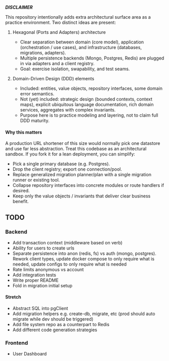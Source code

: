__*DISCLAIMER*__

This repository intentionally adds extra architectural surface area as a practice environment. Two distinct ideas are present:

1. Hexagonal (Ports and Adapters) architecture
    - Clear separation between domain (core model), application (orchestration / use cases), and infrastructure (databases, migrations, adapters).
    - Multiple persistence backends (Mongo, Postgres, Redis) are plugged in via adapters and a client registry.
    - Goal: exercise isolation, swapability, and test seams.

2. Domain-Driven Design (DDD) elements
    - Included: entities, value objects, repository interfaces, some domain error semantics.
    - Not (yet) included: strategic design (bounded contexts, context maps), explicit ubiquitous language documentation, rich domain services, aggregates with complex invariants.
    - Purpose here is to practice modeling and layering, not to claim full DDD maturity.

#### Why this matters
A production URL shortener of this size would normally pick one datastore and use far less abstraction. Treat this codebase as an architectural sandbox. If you fork it for a lean deployment, you can simplify:

- Pick a single primary database (e.g. Postgres).
- Drop the client registry; export one connection/pool.
- Replace generalized migration planner/plan with a single migration runner or existing tool.
- Collapse repository interfaces into concrete modules or route handlers if desired.
- Keep only the value objects / invariants that deliver clear business benefit.

## TODO

### Backend

- Add transaction context (middleware based on verb)
- Ability for users to create urls
- Separate persistence into anon (redis, fs) vs auth (mongo, postgres). Rework client types, update docker compose to only require what is needed, update configs to only require what is needed
- Rate limits anonymous vs account
- Add integration tests
- Write proper README
- Fold in migration initial setup

#### Stretch
- Abstract SQL into pgClient
- Add migration helpers e.g. create-db, migrate, etc (prod should auto migrate while dev should be triggered)
- Add file system repo as a counterpart to Redis
- Add different code generation strategies

### Frontend

- User Dashboard
